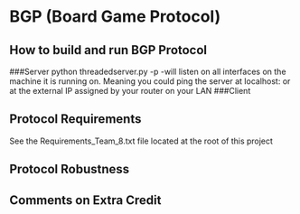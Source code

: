 # BGP (Board Game Protocol)

## How to build and run BGP Protocol
###Server
    python threadedserver.py -p <port number>
        -will listen on all interfaces on the machine it is running on.  Meaning you could ping the server at localhost:<port number> or at the external IP assigned by your router on your LAN
###Client

## Protocol Requirements
  See the Requirements_Team_8.txt file located at the root of this project

## Protocol Robustness

## Comments on Extra Credit
